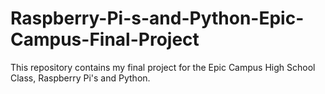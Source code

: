 # Raspberry-Pi-s-and-Python-Epic-Campus-Final-Project
This repository contains my final project for the Epic Campus High School Class, Raspberry Pi's and Python.

